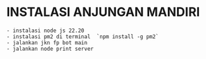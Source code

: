 # INSTALASI ANJUNGAN MANDIRI
    - instalasi node js 22.20
    - instalasi pm2 di terminal  `npm install -g pm2`
    - jalankan jkn fp bot main
    - jalankan node print server
